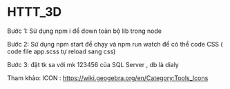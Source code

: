 # HTTT_3D
Bước 1: Sử dụng npm i để down toàn bộ lib trong node

Bước 2: Sử dụng npm start để chạy và npm run watch để có thể code CSS ( code file app.scss tự reload sang css)

Bước 3: đặt tk sa với mk 123456 của SQL Server , db là dialy

Tham khảo: ICON : https://wiki.geogebra.org/en/Category:Tools_Icons

